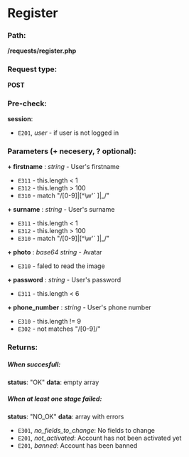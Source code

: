 # Register


### Path:
**/requests/register.php**


### Request type:
**POST**


### Pre-check:

**session**:
* `E201`, *user* - if user is not logged in


### Parameters (+ necesery, ? optional):

**+ firstname** : *string* - User's firstname
* `E311` - this.length < 1
* `E312` - this.length > 100
* `E310` - match "/[0-9]|[^\w\'\` ]|\_/"

**+ surname** : *string* - User's surname
* `E311` - this.length < 1
* `E312` - this.length > 100
* `E310` - match "/[0-9]|[^\w\'\` ]|\_/"

**+ photo** : *base64 string* - Avatar
* `E310` - faled to read the image

**+ password** : *string* - User's password
* `E311` - this.length < 6

**+ phone_number** : *string* - User's phone number
* `E310` - this.length != 9
* `E302` - not matches "/[0-9]/"


### Returns:

##### When succesfull:
**status**: "OK"
**data**: empty array

##### When at least one stage failed:
**status**: "NO_OK" 
**data**: array with errors
* `E301`, *no_fields_to_change*: No fields to change
* `E201`, *not_activated*: Account has not been activated yet
* `E201`, *banned*: Account has been banned